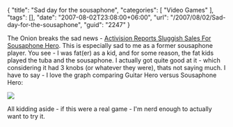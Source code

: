 {
	"title": "Sad day for the sousaphone",
	"categories": [
		"Video Games"
	],
	"tags": [],
	"date": "2007-08-02T23:08:00+06:00",
	"url": "/2007/08/02/Sad-day-for-the-sousaphone",
	"guid": "2247"
}

The Onion breaks the sad news - <a href="http://www.theonion.com/content/news/activision_reports_sluggish_sales">Activision Reports Sluggish Sales For Sousaphone Hero</a>. This is especially sad to me as a former sousaphone player. You see - I was fat(er) as a kid, and for some reason, the fat kids played the tuba and the sousaphone. I actually got quite good at it - which considering it had 3 knobs (or whatever they were), thats not saying much. I have to say - I love the graph comparing Guitar Hero versus Sousaphone Hero:


<img src="http://www.raymondcamden.com/images/Guitar-Hero-vs-Sousaphone-H_0.jpg">

All kidding aside - if this were a real game - I'm nerd enough to actually want to try it.